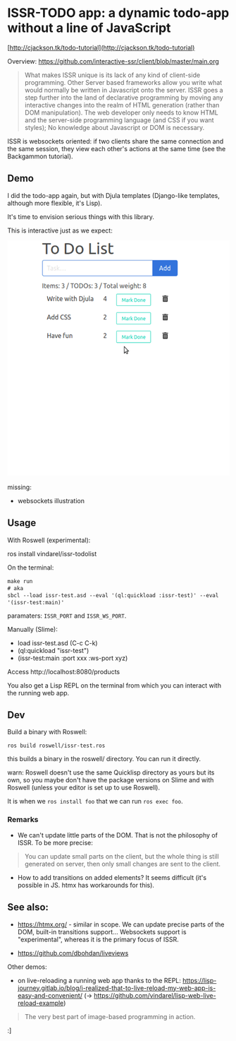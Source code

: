 
# ISSR-TODO app: a dynamic todo-app without a line of JavaScript

[http://cjackson.tk/todo-tutorial](http://cjackson.tk/todo-tutorial)

Overview: https://github.com/interactive-ssr/client/blob/master/main.org

> What makes ISSR unique is its lack of any kind of client-side programming. Other Server based frameworks allow you write what would normally be written in Javascript onto the server. ISSR goes a step further into the land of declarative programming by moving any interactive changes into the realm of HTML generation (rather than DOM manipulation). The web developer only needs to know HTML and the server-side programming language (and CSS if you want styles); No knowledge about Javascript or DOM is necessary.

ISSR is websockets oriented: if two clients share the same connection and the same session, they view each other's actions at the same time (see the Backgammon tutorial).

## Demo

I did the todo-app again, but with Djula templates (Django-like templates, although more flexible, it's Lisp).

It's time to envision serious things with this library.

This is interactive just as we expect:

![](todolist.gif)

missing:

- websockets illustration


## Usage

With Roswell (experimental):

   ros install vindarel/issr-todolist

On the terminal:

    make run
    # aka
    sbcl --load issr-test.asd --eval '(ql:quickload :issr-test)' --eval '(issr-test:main)'


paramaters: `ISSR_PORT` and `ISSR_WS_PORT`.

Manually (Slime):

- load issr-test.asd (C-c C-k)
- (ql:quickload "issr-test")
- (issr-test:main :port xxx :ws-port xyz)

Access http://localhost:8080/products

You also get a Lisp REPL on the terminal from which you can interact with the running web app.

## Dev

Build a binary with Roswell:

    ros build roswell/issr-test.ros

this builds a binary in the roswell/ directory. You can run it directly.

warn: Roswell doesn't use the same Quicklisp directory as yours but its own, so you maybe don't have the package versions on Slime and with Roswell (unless your editor is set up to use Roswell).

It is when we `ros install foo` that we can run `ros exec foo`.


### Remarks

- We can't update little parts of the DOM. That is not the philosophy of ISSR. To be more precise:

> You can update small parts on the client, but the whole thing is still generated on server, then only small changes are sent to the client.

- How to add transitions on added elements? It seems difficult (it's possible in JS. htmx has workarounds for this).

## See also:

- https://htmx.org/ - similar in scope. We can update precise parts of the DOM, built-in transitions support… Websockets support is "experimental", whereas it is the primary focus of ISSR.

- https://github.com/dbohdan/liveviews

Other demos:

- on live-reloading a running web app thanks to the REPL: https://lisp-journey.gitlab.io/blog/i-realized-that-to-live-reload-my-web-app-is-easy-and-convenient/ (-> https://github.com/vindarel/lisp-web-live-reload-example)

> The very best part of image-based programming in action.

:]

